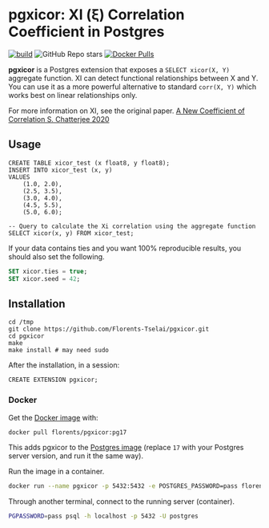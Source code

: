 # pgxicor: XI (ξ) Correlation Coefficient in Postgres

[![build](https://github.com/Florents-Tselai/pgxicor/actions/workflows/build.yml/badge.svg)](https://github.com/Florents-Tselai/pgxicor/actions/workflows/build.yml)
![GitHub Repo stars](https://img.shields.io/github/stars/Florents-Tselai/pgxicor)
<a href="https://hub.docker.com/repository/docker/florents/pgxicor"><img alt="Docker Pulls" src="https://img.shields.io/docker/pulls/florents/pgxicor"></a>

**pgxicor** is a Postgres extension that exposes a `SELECT xicor(X, Y)` aggregate function.
XI can detect functional relationships between X and Y.
You can use it as a more powerful alternative to standard `corr(X, Y)` which works best on linear relationships only.

For more information on XI, see the original paper.
[A New Coefficient of Correlation S. Chatterjee 2020](https://gwern.net/doc/statistics/order/2020-chatterjee.pdf)

## Usage

```tsql
CREATE TABLE xicor_test (x float8, y float8);
INSERT INTO xicor_test (x, y)
VALUES
    (1.0, 2.0),
    (2.5, 3.5),
    (3.0, 4.0),
    (4.5, 5.5),
    (5.0, 6.0);

-- Query to calculate the Xi correlation using the aggregate function
SELECT xicor(x, y) FROM xicor_test;
```

If your data contains ties and you want 100% reproducible results, you should also set the following.

```sql
SET xicor.ties = true;
SET xicor.seed = 42;
```

## Installation

```
cd /tmp
git clone https://github.com/Florents-Tselai/pgxicor.git
cd pgxicor
make
make install # may need sudo
```

After the installation, in a session:

```tsql
CREATE EXTENSION pgxicor;
```

### Docker

Get the [Docker image](https://hub.docker.com/r/florents/pgxicor) with:

```sh
docker pull florents/pgxicor:pg17
```

This adds pgxicor to the [Postgres image](https://hub.docker.com/_/postgres) (replace `17` with your Postgres server version, and run it the same way).

Run the image in a container.

```sh
docker run --name pgxicor -p 5432:5432 -e POSTGRES_PASSWORD=pass florents/pgxicor:pg17
```

Through another terminal, connect to the running server (container).

```sh
PGPASSWORD=pass psql -h localhost -p 5432 -U postgres
```
